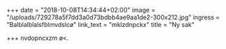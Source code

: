 +++
date = "2018-10-08T14:34:44+02:00"
image = "/uploads/729278a5f7dd3a0d73bdbb4ae9aa1de2-300x212.jpg"
ingress = "Balblalblalsfblmvdslcø"
link_text = "mklzdnpckx"
title = "Ny sak"

+++
nvdopncxzm ø<. 

  